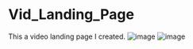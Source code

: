 # Vid_Landing_Page
This a video landing page I created.
![image](https://user-images.githubusercontent.com/75237646/111569390-8c029b00-8770-11eb-8d76-b32ce783570e.png)
![image](https://user-images.githubusercontent.com/75237646/111569471-ba807600-8770-11eb-9b26-3e3e8eebd64f.png)

